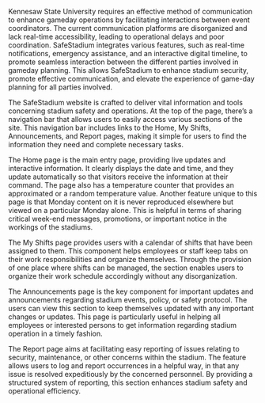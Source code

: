 Kennesaw State University requires an effective method of communication to enhance gameday operations 
by facilitating interactions between event coordinators. The current communication platforms are disorganized 
and lack real-time accessibility, leading to operational delays and poor coordination. SafeStadium integrates various 
features, such as real-time notifications, emergency assistance, and an interactive digital timeline, to promote seamless interaction 
between the different parties involved in gameday planning. This allows SafeStadium to enhance stadium security, promote effective communication, 
and elevate the experience of game-day planning for all parties involved. 

The SafeStadium website is crafted to deliver vital information and tools concerning stadium safety and operations. At the top of the page, there’s a navigation bar that allows users to easily access various sections of the site. This navigation bar includes links to the Home, My Shifts, Announcements, and Report pages, making it simple for users to find the information they need and complete necessary tasks.

The Home page is the main entry page, providing live updates and interactive information. It clearly displays the date and time, and they update automatically so that visitors receive the information at their command. The page also has a temperature counter that provides an approximated or a random temperature value. Another feature unique to this page is that Monday content on it is never reproduced elsewhere but viewed on a particular Monday alone. This is helpful in terms of sharing critical week-end messages, promotions, or important notice in the workings of the stadiums.

The My Shifts page provides users with a calendar of shifts that have been assigned to them. This component helps employees or staff keep tabs on their work responsibilities and organize themselves. Through the provision of one place where shifts can be managed, the section enables users to organize their work schedule accordingly without any disorganization.

The Announcements page is the key component for important updates and announcements regarding stadium events, policy, or safety protocol. The users can view this section to keep themselves updated with any important changes or updates. This page is particularly useful in helping all employees or interested persons to get information regarding stadium operation in a timely fashion.

The Report page aims at facilitating easy reporting of issues relating to security, maintenance, or other concerns within the stadium. The feature allows users to log and report occurrences in a helpful way, in that any issue is resolved expeditiously by the concerned personnel. By providing a structured system of reporting, this section enhances stadium safety and operational efficiency.

